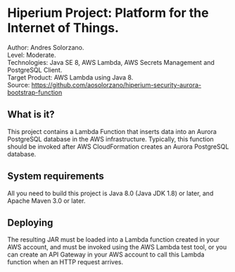
Hiperium Project: Platform for the Internet of Things.
========================
Author: Andres Solorzano.    
Level: Moderate.    
Technologies: Java SE 8, AWS Lambda, AWS Secrets Management and PostgreSQL Client.     
Target Product: AWS Lambda using Java 8.    
Source: <https://github.com/aosolorzano/hiperium-security-aurora-bootstrap-function>  


What is it?
-----------

This project contains a Lambda Function that inserts data into an Aurora PostgreSQL database in the AWS infrastructure. Typically, this function should be invoked after AWS CloudFormation creates an Aurora PostgreSQL database.  


System requirements
-------------------

All you need to build this project is Java 8.0 (Java JDK 1.8) or later, and Apache Maven 3.0 or later.


Deploying
-------------------

The resulting JAR must be loaded into a Lambda function created in your AWS account, and must be invoked using the AWS Lambda test tool, or you can create an API Gateway in your AWS account to call this Lambda function when an HTTP request arrives.
